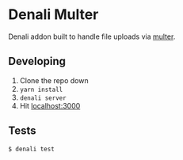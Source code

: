 # Denali Multer

Denali addon built to handle file uploads via [multer](https://github.com/expressjs/multer).

## Developing

1. Clone the repo down
2. `yarn install`
3. `denali server`
4. Hit [localhost:3000](http://localhost:3000)

## Tests

```sh
$ denali test
```
